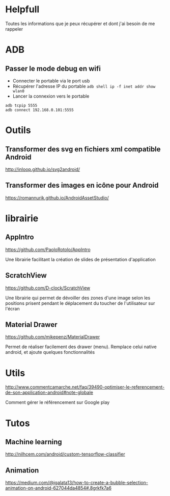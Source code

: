# Helpfull
Toutes les informations que je peux récupérer et dont j'ai besoin de me rappeler

# ADB
## Passer le mode debug en wifi
* Connecter le portable via le port usb
* Récupérer l'adresse IP du portable `adb shell ip -f inet addr show wlan0`
* Lancer la connexion vers le portable 
```
adb tcpip 5555
adb connect 192.168.0.101:5555
```

# Outils
## Transformer des svg en fichiers xml compatible Android
http://inloop.github.io/svg2android/

## Transformer des images en icône pour Android
https://romannurik.github.io/AndroidAssetStudio/

# librairie
## AppIntro
https://github.com/PaoloRotolo/AppIntro

Une librairie facilitant la création de slides de présentation d'application

## ScratchView
https://github.com/D-clock/ScratchView

Une librairie qui permet de dévoiller des zones d'une image selon les positions prisent pendant le déplacement du toucher de l'utilisateur sur l'écran

## Material Drawer
https://github.com/mikepenz/MaterialDrawer

Permet de réaliser facilement des drawer (menu). Remplace celui native android, et ajoute quelques fonctionnalités

# Utils
http://www.commentcamarche.net/faq/39490-optimiser-le-referencement-de-son-application-android#note-globale

Comment gérer le référencement sur Google play

# Tutos

## Machine learning
http://nilhcem.com/android/custom-tensorflow-classifier

## Animation
https://medium.com/@igalata13/how-to-create-a-bubble-selection-animation-on-android-627044da4854#.8grkfk7a6
